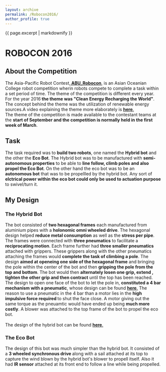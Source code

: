 ```yaml
---
layout: archive
permalink: /Robocon2016/
author_profile: true
---
```


{{ page.excerpt | markdownify }}


# ROBOCON 2016

## About the Competition
The Asia-Pacific Robot Contest,<a href="http://aburobocon.net/"><b> ABU_Robocon</b></a>, is an Asian Oceanian College robot competition wherin robots compete to complete a task within a set period of time. The theme of the competition is different every year. For the year 2016<b> the theme was "Clean Energy Recharging the World"</b>. The concept behind the theme was the utilization of renewable energy sources.A video explaining the theme more elaborately is <a href="https://www.youtube.com/watch?v=eXpAXE76P4c"><b>here</b>.</a>  
The theme of the competition is made available to the contestant teams at the <b>start of September and the competition is normally held in the first week of March</b>.

## Task
The task required was to <b>build two robots</b>, one named the <b>Hybrid bot</b> and the other the <b>Eco Bot</b>. The Hybrid bot was to be manufactured with <b>semi-autonomous properties</b> to be able to <b>line follow, climb poles and also propel the Eco Bot</b>. On the other hand the eco bot was to be an <b>autonomous bot</b> that was to be propellled by the hybrid bot. Any sort of <b>elctrical power within the eco bot could only be used to actuation purpose</b> to swivel/turn it.

## My Design
### The Hybrid Bot
The bot consisted of <b>two hexagonal frames</b> each manufactured from aluminium pipes with a <b>holonomic omni wheeled drive</b>. The hexagonal design helped <b>reduce metal consumption</b> as well as the <b>stress per pipe</b>. The frames were connected with <b>three pneumatics</b> to facilitate a <b>reciprocating motion</b>. Each frame further had <b>three smaller pneumatics</b> attached with grippers. These grippers along with the other pneumatics attaching the frames would <b>complete the task of climbing a pole</b>. The design <b>aimed at openeing one side of the hexagonal frame</b> and bringing the pole within the center of the bot and then <b>gripping the pole from the top and bottom</b>. The bot would then <b>alternately losen one grip, extend , tighten the other grip and then contract</b> until the top has been reached. The design to open one face of the bot to let the pole in, <b>constituted a 4 bar mechanism with a pneumatic</b>, whose design can be found <a href="#"><b>here</b>.</a> The reason to use a pneumatic in the 4 bar than a motor lies in the <b>high impulsive force required </b>to shut the face close. A motor giving out the same torque as the pneuamtic would have ended up being <b>much more costly</b>. A blower was attached to the top frame of the bot to propel the eco bot.  
<br>
The design of the hybrid bot can be found <a href="#"><b>here</b>.</a> 
### The Eco Bot
The design of this bot was much simpler than the hybrid bot. It consisted of a <b>3 wheeled synchronous drive </b>along with a sail attached at its top to capture the wind blown by the hybrid bot's blower to propell itself. Also it had <b>IR sensor</b> attached at its front end to follow a line while being propelled.
